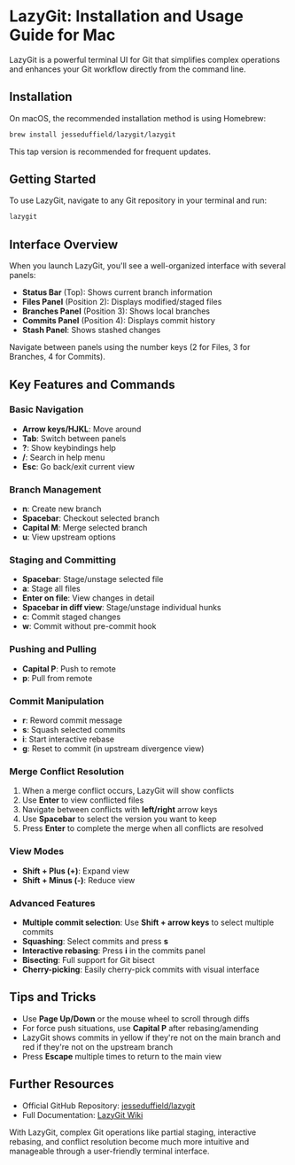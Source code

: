 # LazyGit: Installation and Usage Guide for Mac

LazyGit is a powerful terminal UI for Git that simplifies complex operations and enhances your Git workflow directly from the command line.

## Installation

On macOS, the recommended installation method is using Homebrew:

```bash
brew install jesseduffield/lazygit/lazygit
```

This tap version is recommended for frequent updates.

## Getting Started

To use LazyGit, navigate to any Git repository in your terminal and run:

```bash
lazygit
```

## Interface Overview

When you launch LazyGit, you'll see a well-organized interface with several panels:

- **Status Bar** (Top): Shows current branch information
- **Files Panel** (Position 2): Displays modified/staged files
- **Branches Panel** (Position 3): Shows local branches
- **Commits Panel** (Position 4): Displays commit history
- **Stash Panel**: Shows stashed changes

Navigate between panels using the number keys (2 for Files, 3 for Branches, 4 for Commits).

## Key Features and Commands

### Basic Navigation
- **Arrow keys/HJKL**: Move around
- **Tab**: Switch between panels
- **?**: Show keybindings help
- **/**: Search in help menu
- **Esc**: Go back/exit current view

### Branch Management
- **n**: Create new branch
- **Spacebar**: Checkout selected branch
- **Capital M**: Merge selected branch
- **u**: View upstream options

### Staging and Committing
- **Spacebar**: Stage/unstage selected file
- **a**: Stage all files
- **Enter on file**: View changes in detail
- **Spacebar in diff view**: Stage/unstage individual hunks
- **c**: Commit staged changes
- **w**: Commit without pre-commit hook

### Pushing and Pulling
- **Capital P**: Push to remote
- **p**: Pull from remote

### Commit Manipulation
- **r**: Reword commit message
- **s**: Squash selected commits
- **i**: Start interactive rebase
- **g**: Reset to commit (in upstream divergence view)

### Merge Conflict Resolution
1. When a merge conflict occurs, LazyGit will show conflicts
2. Use **Enter** to view conflicted files
3. Navigate between conflicts with **left/right** arrow keys
4. Use **Spacebar** to select the version you want to keep
5. Press **Enter** to complete the merge when all conflicts are resolved

### View Modes
- **Shift + Plus (+)**: Expand view
- **Shift + Minus (-)**: Reduce view

### Advanced Features
- **Multiple commit selection**: Use **Shift + arrow keys** to select multiple commits
- **Squashing**: Select commits and press **s**
- **Interactive rebasing**: Press **i** in the commits panel
- **Bisecting**: Full support for Git bisect
- **Cherry-picking**: Easily cherry-pick commits with visual interface

## Tips and Tricks

- Use **Page Up/Down** or the mouse wheel to scroll through diffs
- For force push situations, use **Capital P** after rebasing/amending
- LazyGit shows commits in yellow if they're not on the main branch and red if they're not on the upstream branch
- Press **Escape** multiple times to return to the main view

## Further Resources

- Official GitHub Repository: [jesseduffield/lazygit](https://github.com/jesseduffield/lazygit)
- Full Documentation: [LazyGit Wiki](https://github.com/jesseduffield/lazygit/wiki)

With LazyGit, complex Git operations like partial staging, interactive rebasing, and conflict resolution become much more intuitive and manageable through a user-friendly terminal interface.